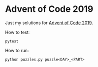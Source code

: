 Advent of Code 2019
====================================

Just my solutions for [Advent of Code 2019](https://adventofcode.com/2019).

How to test:
~~~~
pytest
~~~~

How to run:
~~~~
python puzzles.py puzzle<DAY>_<PART>
~~~~
